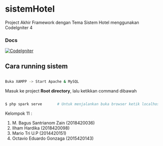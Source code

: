 # sistemHotel
Project Akhir Framework dengan Tema Sistem Hotel menggunakan CodeIgniter 4

### Docs
[![CodeIgniter](https://cdn1.iconfinder.com/data/icons/logos-3/304/codeigniter-256.png)](https://codeigniter.com/user_guide/intro/index.html)

## Cara running sistem
```sh

Buka XAMPP -> Start Apache & MySQL

```
Masuk ke project **Root directory**, lalu ketikkan command dibawah
```sh

$ php spark serve       # Untuk menjalankan buka browser ketik localhost:8080

```

Kelompok 11 :
1. M. Bagus Santrianom Zain (2018420036)
2. Ilham Hardika (2018420098)
3. Mario Tri U.P (2014420151)
4. Octavio Eduardo Gonzaga (2015420143)
